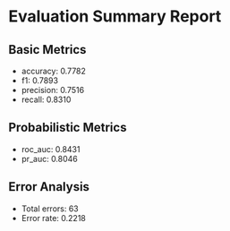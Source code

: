 # Evaluation Summary Report

## Basic Metrics

- accuracy: 0.7782
- f1: 0.7893
- precision: 0.7516
- recall: 0.8310

## Probabilistic Metrics

- roc_auc: 0.8431
- pr_auc: 0.8046

## Error Analysis

- Total errors: 63
- Error rate: 0.2218
